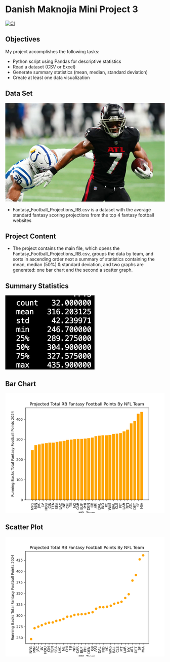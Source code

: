 # Danish Maknojia Mini Project 3

[![CI](https://github.com/nogibjj/Maknojia_DanishMP3/actions/workflows/cicd.yml/badge.svg)](https://github.com/nogibjj/Maknojia_DanishMP3/actions/workflows/cicd.yml)

## Objectives
My project accomplishes the following tasks:
- Python script using Pandas for descriptive statistics
- Read a dataset (CSV or Excel)
- Generate summary statistics (mean, median, standard deviation)
- Create at least one data visualization

## Data Set
![alt text](readmeimage.png)

- Fantasy_Football_Projections_RB.csv is a dataset with the average standard fantasy scoring projections from the top 4 fantasy football websites

## Project Content

- The project contains the main file, which opens the Fantasy_Football_Projections_RB.csv, groups the data by team, and sorts in ascending order next a summary of statistics containing the mean, median (50%) & standard deviation, and two graphs are generated: one bar chart and the second a scatter graph.

## Summary Statistics
![alt text](image.png)

## Bar Chart
![alt text](barchart.png)

## Scatter Plot
![alt text](scatter.png)


